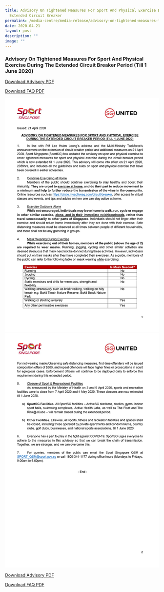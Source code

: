 ```yaml
---
title: Advisory On Tightened Measures For Sport And Physical Exercise During
  Extended Circuit Breaker
permalink: /media-centre/media-release/advisory-on-tightened-measures-for-sport-and-physical-exercise-during/
date: 2020-04-21
layout: post
description: ""
image: ""
---
```

### **Advisory On Tightened Measures For Sport And Physical Exercise During The Extended Circuit Breaker Period (Till 1 June 2020)**

[Download Advisory PDF](/files/Media%20Centre/Media%20Release/2020/April/(Latest)%20Advisory%20on%20Tightened%20Measures%20on%20Sport_Physical%20Exercise%20(21%20Apr%202020).pdf)

[Download FAQ PDF](/files/Media%20Centre/Media%20Release/2020/April/(Latest)%20FAQs%20for%20Advisory%20on%20Tightened%20Measures%20on%20Sport_Physical%20Exercise%20(2%20May%202020).pdf)

![](/images/Media%20Centre/Media%20Release/2020/April/21APR2020pg01-Advisory-on-Tightened-Measures-on-Sport_Physical-Exercise-1.jpeg)
![](/images/Media%20Centre/Media%20Release/2020/April/21APR2020pg02-Advisory-on-Tightened-Measures-on-Sport_Physical-Exercise-1.jpeg)

[Download Advisory PDF](/files/Media%20Centre/Media%20Release/2020/April/(Latest)%20Advisory%20on%20Tightened%20Measures%20on%20Sport_Physical%20Exercise%20(21%20Apr%202020).pdf)

[Download FAQ PDF](/files/Media%20Centre/Media%20Release/2020/April/(Latest)%20FAQs%20for%20Advisory%20on%20Tightened%20Measures%20on%20Sport_Physical%20Exercise%20(2%20May%202020).pdf)